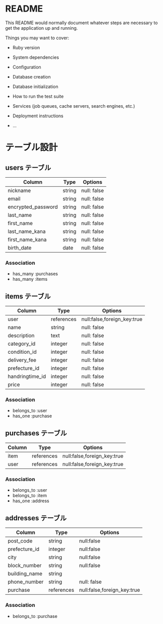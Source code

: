 # README

This README would normally document whatever steps are necessary to get the
application up and running.

Things you may want to cover:

* Ruby version

* System dependencies

* Configuration

* Database creation

* Database initialization

* How to run the test suite

* Services (job queues, cache servers, search engines, etc.)

* Deployment instructions

* ...

# テーブル設計

## users テーブル

| Column             | Type   | Options     |
| ------------------ | ------ | ----------- |
| nickname           | string | null: false |
| email              | string | null: false |
| encrypted_password | string | null: false |
| last_name          | string | null: false |
| first_name         | string | null: false |
| last_name_kana     | string | null: false |
| first_name_kana    | string | null: false |
| birth_date         | date   | null: false |

### Association

- has_many :purchases
- has_many :items

## items テーブル

| Column           | Type       | Options                     |
| ---------------- | ---------- | ----------------------------|
| user             | references | null:false,foreign_key:true |
| name             | string     | null: false                 |
| description      | text       | null: false                 |
| category_id      | integer    | null: false                 |
| condition_id     | integer    | null: false                 |
| delivery_fee     | integer    | null: false                 |
| prefecture_id    | integer    | null: false                 |
| handringtime_id  | integer    | null: false                 |
| price            | integer    | null: false                 |

### Association

- belongs_to :user
- has_one :purchase

## purchases テーブル

| Column           | Type       | Options                     |
| ---------------- | -----------| ----------------------------|
| item             | references | null:false,foreign_key:true |
| user             | references | null:false,foreign_key:true |

### Association

- belongs_to :user
- belongs_to :item
- has_one :address

## addresses テーブル

| Column           | Type        | Options                     |
| ---------------- | ----------- |-----------------------------|
| post_code        | string      | null:false                  |
| prefecture_id    | integer     | null:false                  |
| city             | string      | null:false                  |
| block_number     | string      | null:false                  |
| building_name    | string      |                             |
| phone_number     | string      | null: false                 |
| purchase         | references  | null:false,foreign_key:true |

### Association

- belongs_to :purchase
